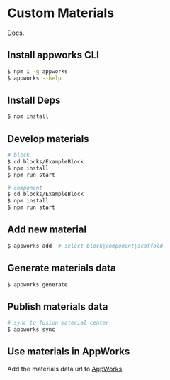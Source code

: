 # Custom Materials

[Docs](https://appworks.site/materials/about.html).

## Install appworks CLI

```bash
$ npm i -g appworks
$ appworks --help
```

## Install Deps

```bash
$ npm install
```

## Develop materials

```bash
# block
$ cd blocks/ExampleBlock
$ npm install
$ npm run start

# component
$ cd blocks/ExampleBlock
$ npm install
$ npm run start
```

## Add new material

```bash
$ appworks add  # select block|component|scaffold
```

## Generate materials data

```bash
$ appworks generate
```

## Publish materials data

```bash
# sync to fusion material center
$ appworks sync
```

## Use materials in AppWorks

Add the materials data url to [AppWorks](https://appworks.site/pack/basic/materials.html#%E8%87%AA%E5%AE%9A%E4%B9%89%E7%89%A9%E6%96%99%E6%BA%90).
